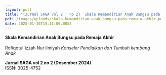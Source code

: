 ```yaml
---
layout: post
title: "(Jurnal SAGA vol 2 : no 2)  Skala Kemandirian Anak Bungsu pada Remaja Akhir"
pdf: /images/uploads/skala-kemandirian-anak-bungsu-pada-remaja-akhir.pdf
date: 2025-01-16T15:11:06.085Z
---
```

**Skala Kemandirian Anak Bungsu pada Remaja Akhir**\
\
Rofiqotul Izzah Nur Ilmiyah 
*Konselor Pendidikan dan Tumbuh kembang Anak*

**Jurnal SAGA vol 2 no 2 (Desember 2024)**\
ISSN: 3025-4752